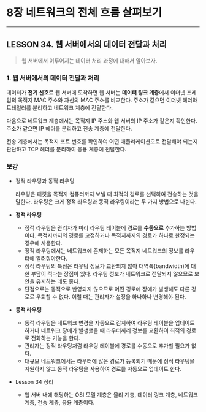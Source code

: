 # 8장 네트워크의 전체 흐름 살펴보기

---

## LESSON 34. 웹 서버에서의 데이터 전달과 처리

> 웹 서버에서 이루어지는 데이터 처리 과정에 대해서 알아보자.



### 1. 웹 서버에서의 데이터 전달과 처리

데이터가 **전기 신호**로 웹 서버에 도착하면 웹 서버는 **데이터 링크 계층**에서 이더넷 프레임의 목적지 MAC 주소와 자신의 MAC 주소를 비교한다. 주소가 같으면 이더넷 헤더와 트레일러를 분리하고 네트워크 계층에 전달한다.

다음으로 네트워크 계층에서는 목적지 IP 주소와 웹 서버의 IP 주소가 같은지 확인한다. 주소가 같으면 IP 헤더를 분리하고 전송 계층에 전달한다.

전송 계층에서는 목적지 포트 번호를 확인하여 어떤 애플리케이션으로 전달해야 되는지 판단하고 TCP 헤더를 분리하여 응용 계층에 전달한다.



### 보강

* 정적 라우팅과 동적 라우팅

  라우팅은 패킷을 목적지 컴퓨터까지 보낼 때 최적의 경로를 선택하여 전송하는 것을 말한다. 라우팅은 크게 정적 라우팅과 동적 라우팅이라는 두 가지 방법으로 나뉜다.

* **정적 라우팅**

  * 정적 라우팅은 관리자가 미리 라우팅 테이블에 경로를 **수동으로** 추가하는 방법이다. 목적지까지의 경로를 고정하거나 목적지까지의 경로가 하나로 한정되는 경우에 사용한다.
  * 정적 라우팅에서는 네트워크에 존재하는 모든 목적지 네트워크의 정보를 라우터에 알려줘야한다.
  * 정적 라우팅의 특징은 라우팅 정보가 교환되지 않아 대역폭(bandwidth)에 대한 부담이 적다는 장점이 있다. 라우팅 정보가 네트워크로 전달되지 않으므로 보안을 유지하는 데도 좋다.
  * 단점으로는 동적으로 반영되지 않으므로 어떤 경로에 장애가 발생해도 다른 경로로 우회할 수 없다. 이럴 때는 관리자가 설정을 하나하나 변경해야 된다.

* **동적 라우팅**

  * 동적 라우팅은 네트워크 변경을 자동으로 감지하여 라우팅 테이블을 업데이트하거나 네트워크 장애가 발생했을 때 라우터끼리 정보를 교환하여 최적의 경로로 전화하는 기능을 한다.
  * 관리자는 정적 라우팅처럼 라우팅 테이블에 경로를 수동으로 추가할 필요가 없다.
  * 대규모 네트워크에서는 라우터에 많은 경로가 등록되기 때문에 정적 라우팅을 지원하지 않고 동적 라우팅을 사용하여 경로를 자동으로 업데이트 한다.



* Lesson 34 정리
  * 웹 서버 내에 해당하는 OSI 모델 계층은 물리 계층, 데이터 링크 계층, 네트워크 계층, 전송 계층, 응용 계층이다.

